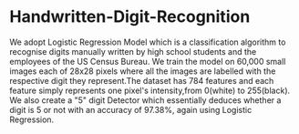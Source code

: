 # Handwritten-Digit-Recognition
We adopt Logistic Regression Model which is a classification algorithm to recognise digits manually written by high school students and the employees of the US Census Bureau. We train the model on 60,000 small images each of 28x28 pixels where all the images are labelled with the respective digit they represent.The dataset has 784 features and each feature simply represents one pixel's intensity,from 0(white) to 255(black).
We also create a "5" digit Detector which essentially deduces whether a digit is 5 or not with an accuracy of 97.38%, again using Logistic Regression.
